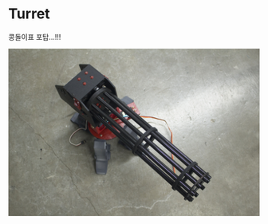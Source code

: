 # Turret

콩돌이표 포탑...!!!

![Turret image](https://github.com/KongdoleProduction/Turret/blob/master/_MG_7731.jpg)
